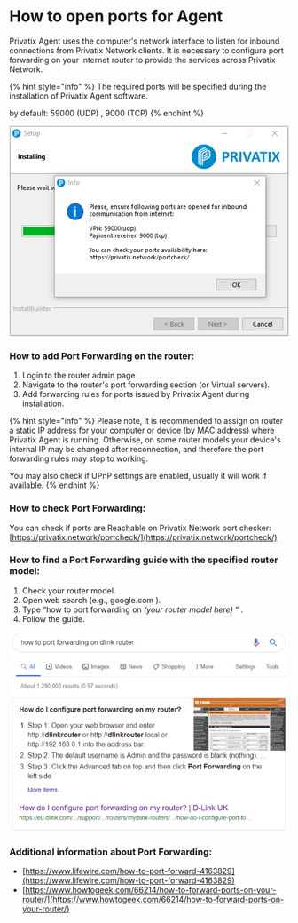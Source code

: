 # How to open ports for Agent

Privatix Agent uses the computer's network interface to listen for inbound connections from Privatix Network clients. It is necessary to configure port forwarding on your internet router to provide the services across Privatix Network. 

{% hint style="info" %}
The required ports will be specified during the installation of Privatix Agent software.

by default: 59000 \(UDP\) , 9000 \(TCP\)
{% endhint %}

![](../.gitbook/assets/image%20%2827%29.png)

### How to add Port Forwarding on the router:

1. Login to the router admin page 
2. Navigate to the router's port forwarding section \(or Virtual servers\).
3. Add forwarding rules for ports issued by Privatix Agent during installation.

{% hint style="info" %}
Please note, it is recommended to assign on router a static IP address for your computer or device \(by MAC address\) where Privatix Agent is running. Otherwise, on some router models your device's internal IP may be changed after reconnection, and therefore the port forwarding rules may stop to working.

You may also check if UPnP settings are enabled, usually it will work if available.
{% endhint %}

### 

### How to check Port Forwarding:

You can check if ports are Reachable on Privatix Network port checker: [https://privatix.network/portcheck/](https://privatix.network/portcheck/)



### How to find a Port Forwarding guide with the specified router model:

1. Check your router model. 
2. Open web search \(e.g., google.com \).
3. Type “how to port forwarding on _\(your router model here\)_ “ .
4. Follow the guide.

![](../.gitbook/assets/42oap2a-1.png)

### 

### Additional information about Port Forwarding: 

* [https://www.lifewire.com/how-to-port-forward-4163829](https://www.lifewire.com/how-to-port-forward-4163829)
* [https://www.howtogeek.com/66214/how-to-forward-ports-on-your-router/](https://www.howtogeek.com/66214/how-to-forward-ports-on-your-router/)

  


